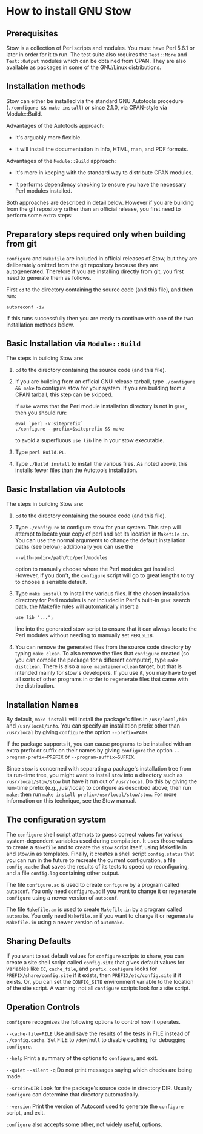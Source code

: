 How to install GNU Stow
=======================

Prerequisites
-------------

Stow is a collection of Perl scripts and modules.  You must have Perl
5.6.1 or later in order for it to run.  The test suite also requires
the `Test::More` and `Test::Output` modules which can be obtained from
CPAN.  They are also available as packages in some of the GNU/Linux
distributions.

Installation methods
--------------------

Stow can either be installed via the standard GNU Autotools procedure
(`./configure && make install`) or since 2.1.0, via CPAN-style via
Module::Build.

Advantages of the Autotools approach:

  - It's arguably more flexible.

  - It will install the documentation in Info, HTML, man, and PDF
    formats.

Advantages of the `Module::Build` approach:

  - It's more in keeping with the standard way to distribute CPAN
    modules.

  - It performs dependency checking to ensure you have the necessary
    Perl modules installed.

Both approaches are described in detail below.  However if you are
building from the git repository rather than an official release,
you first need to perform some extra steps:

Preparatory steps required only when building from git
------------------------------------------------------

`configure` and `Makefile` are included in official releases of Stow,
but they are deliberately omitted from the git repository because they
are autogenerated.  Therefore if you are installing directly from git,
you first need to generate them as follows.

First `cd` to the directory containing the source code (and this
file), and then run:

    autoreconf -iv

If this runs successfully then you are ready to continue with one of
the two installation methods below.

Basic Installation via `Module::Build`
--------------------------------------

The steps in building Stow are:

1.  `cd` to the directory containing the source code (and this file).

2.  If you are building from an official GNU release tarball, type
    `./configure && make` to configure stow for your system.  If you
    are building from a CPAN tarball, this step can be skipped.

    If `make` warns that the Perl module installation directory is
    not in `@INC`, then you should run:

        eval `perl -V:siteprefix`
        ./configure --prefix=$siteprefix && make

    to avoid a superfluous `use lib` line in your stow executable.

3.  Type `perl Build.PL`.

4.  Type `./Build install` to install the various files.  As noted
    above, this installs fewer files than the Autotools installation.

Basic Installation via Autotools
--------------------------------

The steps in building Stow are:

1.  `cd` to the directory containing the source code (and this file).

2.  Type `./configure` to configure stow for your system.  This step
    will attempt to locate your copy of perl and set its location in
    `Makefile.in`.  You can use the normal arguments to change the
    default installation paths (see below); additionally you can use
    the

        --with-pmdir=/path/to/perl/modules

    option to manually choose where the Perl modules get installed.
    However, if you don't, the `configure` script will go to great
    lengths to try to choose a sensible default.

3.  Type `make install` to install the various files.  If the chosen
    installation directory for Perl modules is not included in Perl's
    built-in `@INC` search path, the Makefile rules will automatically
    insert a

        use lib "...";

    line into the generated stow script to ensure that it can always
    locate the Perl modules without needing to manually set `PERL5LIB`.

4.  You can remove the generated files from the source code directory
    by typing `make clean`.  To also remove the files that `configure`
    created (so you can compile the package for a different computer),
    type `make distclean`.  There is also a `make maintainer-clean`
    target, but that is intended mainly for stow's developers.  If you
    use it, you may have to get all sorts of other programs in order
    to regenerate files that came with the distribution.

Installation Names
------------------

By default, `make install` will install the package's files in
`/usr/local/bin` and `/usr/local/info`.  You can specify an
installation prefix other than `/usr/local` by giving `configure` the
option `--prefix=PATH`.

If the package supports it, you can cause programs to be installed
with an extra prefix or suffix on their names by giving `configure`
the option `--program-prefix=PREFIX` or `--program-suffix=SUFFIX`.

Since `stow` is concerned with separating a package's installation
tree from its run-time tree, you might want to install `stow` into a
directory such as `/usr/local/stow/stow` but have it run out of
`/usr/local`.  Do this by giving the run-time prefix (e.g.,
/usr/local) to configure as described above; then run `make`; then run
`make install prefix=/usr/local/stow/stow`.  For more information on
this technique, see the Stow manual.

The configuration system
------------------------

The `configure` shell script attempts to guess correct values for
various system-dependent variables used during compilation.  It uses
those values to create a `Makefile` and to create the `stow` script
itself, using Makefile.in and stow.in as templates.  Finally, it
creates a shell script `config.status` that you can run in the future
to recreate the current configuration, a file `config.cache` that
saves the results of its tests to speed up reconfiguring, and a file
`config.log` containing other output.

The file `configure.ac` is used to create `configure` by a program
called `autoconf`.  You only need `configure.ac` if you want to change
it or regenerate `configure` using a newer version of `autoconf`.

The file `Makefile.am` is used to create `Makefile.in` by a program
called `automake`.  You only need `Makefile.am` if you want to change
it or regenerate `Makefile.in` using a newer version of `automake`.

Sharing Defaults
----------------

If you want to set default values for `configure` scripts to share,
you can create a site shell script called `config.site` that gives
default values for variables like `CC`, `cache_file`, and `prefix`.
`configure` looks for `PREFIX/share/config.site` if it exists, then
`PREFIX/etc/config.site` if it exists.  Or, you can set the
`CONFIG_SITE` environment variable to the location of the site script.
A warning: not all `configure` scripts look for a site script.

Operation Controls
------------------

`configure` recognizes the following options to control how it
operates.

`--cache-file=FILE`
     Use and save the results of the tests in FILE instead of
     `./config.cache`.  Set FILE to `/dev/null` to disable caching, for
     debugging `configure`.

`--help`
     Print a summary of the options to `configure`, and exit.

`--quiet`
`--silent`
`-q`
     Do not print messages saying which checks are being made.

`--srcdir=DIR`
     Look for the package's source code in directory DIR.  Usually
     `configure` can determine that directory automatically.

`--version`
     Print the version of Autoconf used to generate the `configure`
     script, and exit.

`configure` also accepts some other, not widely useful, options.

